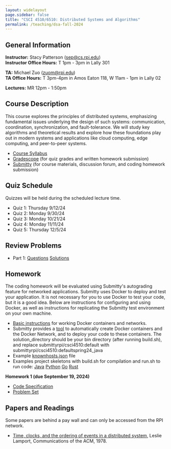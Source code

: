 ```yaml
---
layout: widelayout
page.sidebar: false
title: "CSCI 4510/6510: Distributed Systems and Algorithms"
permalink: /teaching/dsa-fall-2024
---
```



## General Information
**Instructor:** Stacy Patterson (sep@cs.rpi.edu)  
**Instructor Office Hours:**  T 1pm - 3pm in Lally 301

**TA:** Michael Zuo (zuom@rpi.edu)   
**TA Office Hours:** T 3pm-4pm in Amos Eaton 118, W 11am - 1pm in Lally 02

**Lectures:** MR 12pm - 1:50pm

## Course Description
This course explores the principles of distributed systems, 
emphasizing fundamental issues underlying the design of such systems: 
communication, coordination, synchronization, and fault-tolerance. 
We will study key algorithms and theoretical results
and explore how these foundations play out in modern systems and applications 
like cloud computing, edge computing, and peer-to-peer systems.
- [Course Syllabus](/files/dsa_f24_syllabus.pdf)
- [Gradescope](https://www.gradescope.com/) (for quiz grades and written homework submission)
- [Submitty](https://submitty.cs.rpi.edu/) (for course materials, discussion forum, and coding homework submission)

## Quiz Schedule
Quizzes will be held during the scheduled lecture time.
- Quiz 1: Thursday 9/12/24
- Quiz 2: Monday 9/30/24
- Quiz 3: Monday 10/21/24
- Quiz 4: Monday 11/11/24
- Quiz 5: Thursday 12/5/24
             
## Review Problems
- Part 1: [Questions](https://submitty.cs.rpi.edu/courses/f24/csci4510/course_material/ReviewQuestionsPart1.pdf) [Solutions](https://submitty.cs.rpi.edu/courses/f24/csci4510/course_material/ReviewSolutionsPart1.pdf)

## Homework
The coding homework will be evaluated using Submitty's autograding feature for networked applications. 
Submitty uses Docker to deploy and test your application. It is not necessary for you to use 
Docker to test your code, but it is a good idea. Below are instructions for configuring and using Docker, 
as well as instructions for replicating the Submitty test environment on your own machine.  
- [Basic instructions](https://docs.google.com/document/d/e/2PACX-1vTzW9hN_boFWx7kf3agpkSVFWdt8tTanaCLjKZlzh9uQgXi7Wok3DA3BeoAiUXO53zGb6wxsFwLgwiB/pub) for working Docker containers and networks.
- Submitty provides a [tool](https://github.com/Submitty/StudentTools/tree/main/network_generator) to automatically create Docker containers and the Docker Network, and to deploy your code to these containers. The solution_directory should be your bin directory (after running build.sh), and replace submittyrpi/csci4510:default with  submittyrpi/csci4510:defaultspring24_java
- Example [knownhosts.json](/files/f24/knownhosts.json) file
- Examples project skeletons with build.sh for compilation and run.sh to run code: [Java](/files/java.zip) [Python](/files/python.zip)  [Go](/files/go.zip) [Rust](/files/rust.zip)

**Homework 1 (due September 19, 2024)**
- [Code Specification](https://docs.google.com/document/d/1D04U6FFLJGgf3xUeZZFk7_R2Sqaxnz4fPFgF3SQfD3I/pub)
- [Problem Set](https://submitty.cs.rpi.edu/courses/f24/csci4510/course_material/homework/hw1_problems.pdf)
  
## Papers and Readings
Some papers are behind a pay wall and can only be accessed from the RPI network.
- [Time, clocks, and the ordering of events in a distributed system](https://www.microsoft.com/en-us/research/publication/time-clocks-ordering-events-distributed-system/), Leslie Lamport, Communications of the ACM, 1978.
  
